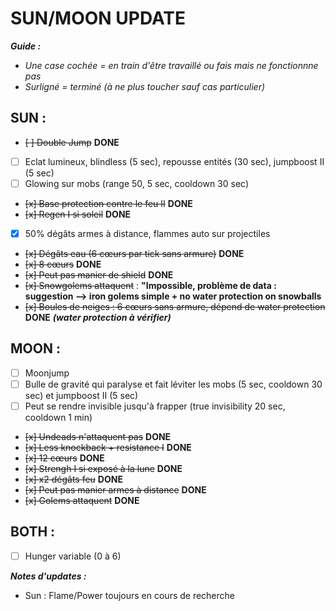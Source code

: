 # SUN/MOON UPDATE

***Guide :***
- *Une case cochée = en train d'être travaillé ou fais mais ne fonctionnne pas*
- *Surligné = terminé (à ne plus toucher sauf cas particulier)*

## SUN :
- ~~[ ] Double Jump~~ **DONE**
- [ ] Eclat lumineux, blindless (5 sec), repousse entités (30 sec), jumpboost II (5 sec)
- [ ] Glowing sur mobs (range 50, 5 sec, cooldown 30 sec)
-  ~~[x] Base protection contre le feu II~~ **DONE**
- ~~[x] Regen I si soleil~~ **DONE**
- [x] 50% dégâts armes à distance, flammes auto sur projectiles
- ~~[x] Dégâts eau (6 cœurs par tick sans armure)~~ **DONE**
- ~~[x] 8 cœurs~~ **DONE**
- ~~[x] Peut pas manier de shield~~ **DONE**
- ~~[x] Snowgolems attaquent~~ : **"Impossible, problème de data : suggestion --> iron golems simple + no water protection on snowballs**
- ~~[x] Boules de neiges : 6 cœurs sans armure, dépend de water protection~~ **DONE** ***(water protection à vérifier)***

## MOON :
- [ ] Moonjump
- [ ] Bulle de gravité qui paralyse et fait léviter les mobs (5 sec, cooldown 30 sec) et jumpboost II (5 sec)
- [ ] Peut se rendre invisible jusqu'à frapper (true invisibility 20 sec, cooldown 1 min)
- ~~[x] Undeads n'attaquent pas~~ **DONE**
- ~~[x] Less knockback + resistance I~~ **DONE**
- ~~[x] 12 cœurs~~ **DONE**
- ~~[x] Strengh I si exposé à la lune~~ **DONE**
- ~~[x] x2 dégâts feu~~ **DONE**
- ~~[x] Peut pas manier armes à distance~~ **DONE**
- ~~[x] Golems attaquent~~ **DONE**

## BOTH :
- [ ] Hunger variable (0 à 6)

***Notes d'updates :*** 
- Sun : Flame/Power toujours en cours de recherche
